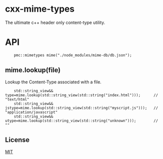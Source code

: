 # cxx-mime-types
The ultimate c++ header only content-type utility.


# API

```
    pmc::mimetypes mime("./node_modules/mime-db/db.json");

```

## mime.lookup(file)
Lookup the Content-Type associated with a file.

```
    std::string_view&& type=mime.lookup(std::string_view(std::string("index.html")));      // "text/html"
    std::string_view&& jstype=mime.lookup(std::string_view(std::string("myscript.js")));   // "application/javascript"
    std::string_view&& utype=mime.lookup(std::string_view(std::string("unknown")));        // ""

```

## License

[MIT](LICENSE)